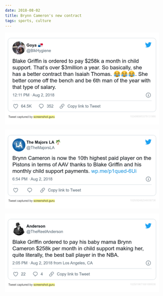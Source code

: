 ```yaml
---
date: 2018-08-02
title: Brynn Cameron's new contract
tags: sports, culture
---
```


![brynn1](https://raw.githubusercontent.com/muneer78/muneer78.github.io/master/images/brynn1.png)

![brynn2](https://raw.githubusercontent.com/muneer78/muneer78.github.io/master/images/brynn2.png) 

![brynn1](https://raw.githubusercontent.com/muneer78/muneer78.github.io/master/images/brynn3.png)
